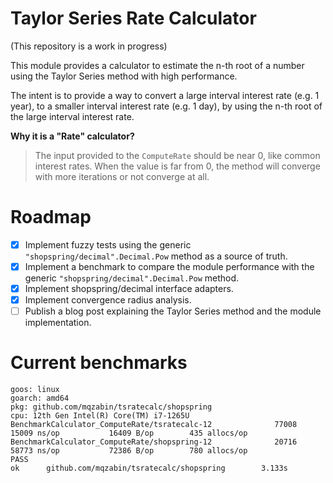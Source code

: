 # Taylor Series Rate Calculator

(This repository is a work in progress)

This module provides a calculator to estimate the n-th root of a number using the Taylor Series method with high performance.

The intent is to provide a way to convert a large interval interest rate (e.g. 1 year), to a smaller interval interest rate (e.g. 1 day), by using the n-th root of the large interval interest rate.

**Why it is a "Rate" calculator?**
> The input provided to the `ComputeRate` should be near 0, like common interest rates. When the value is far from 0, the method will converge with more iterations or not converge at all.

# Roadmap
- [x] Implement fuzzy tests using the generic `"shopspring/decimal".Decimal.Pow` method as a source of truth.
- [x] Implement a benchmark to compare the module performance with the generic `"shopspring/decimal".Decimal.Pow` method.
- [x] Implement shopspring/decimal interface adapters.
- [x] Implement convergence radius analysis. 
- [ ] Publish a blog post explaining the Taylor Series method and the module implementation.

# Current benchmarks

```
goos: linux
goarch: amd64
pkg: github.com/mqzabin/tsratecalc/shopspring
cpu: 12th Gen Intel(R) Core(TM) i7-1265U
BenchmarkCalculator_ComputeRate/tsratecalc-12              77008             15009 ns/op           16409 B/op        435 allocs/op
BenchmarkCalculator_ComputeRate/shopspring-12              20716             58773 ns/op           72386 B/op        780 allocs/op
PASS
ok      github.com/mqzabin/tsratecalc/shopspring        3.133s
```